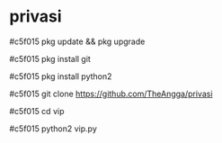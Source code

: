 # privasi

#c5f015 pkg update && pkg upgrade

#c5f015 pkg install git

#c5f015 pkg install python2

#c5f015 git clone https://github.com/TheAngga/privasi

#c5f015 cd vip

#c5f015 python2 vip.py
